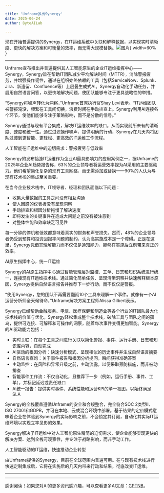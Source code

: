 ```yaml
---

title: 'Unframe推出Synergy'
date: 2025-06-24
author: ByteAILab

---
```


现在开始普遍提供的Synergy，在IT运维系统中关联和解释数据，以实现实时清晰度、更快的解决方案和可衡量的效率，而无需大规模替换。![图片](https://ai-techpark.com/wp-content/uploads/Unframe-Launches.jpg){ width=60% }

---
Unframe宣布推出并普遍提供其人工智能原生的企业IT运维指挥中心——Synergy。Synergy旨在帮助IT团队减少平均解决时间（MTTR），消除警报疲劳，并增强操作韧性，通过在组织始终依赖的工具（包括ServiceNow、Splunk、Jira、新遗留、Confluence等）上层叠生成式AI。Synergy自动化手动任务，并启用自然语言问答，以更快地解决问题，使团队能够专注于更具战略性的举措。

“Synergy将噪声转化为洞察，”Unframe首席执行官Shay Levi表示。“IT运维团队被警报淹没，频繁在工具间切换，浪费时间在手动排查上。Synergy利用AI连接各个环节，使他们能够专注于策略影响，而不是分散的信号。”

Synergy通过与现有平台集成，解决IT运维效率的缺口，从而实现前所未有的清晰度、速度和统一性。通过过滤操作噪声，提供明确的行动，Synergy在几天内将团队过渡到更智能、更轻松、更高效的IT运维工作流程。

人工智能在IT运维中的迫切需求：警报疲劳与低效率

Synergy的发布恰逢IT运维作为企业AI最具影响力的应用案例之一，据Unframe的2025年企业AI趋势报告称，63%的企业领导者将运营效率视为AI采用的主要驱动力。他们希望简化复杂的现有工具网络，而无需添加或替换——90%的人认为与现有技术栈的集成至关重要。

在当今企业技术栈中，IT领导者、经理和团队面临以下问题：

- 收集大量数据的工具之间没有相互沟通
- 使人困惑的仪表板没有呈现洞察
- 手动排查和根因分析拖慢了解决速度
- 即将发生的关键事件在造成大问题之前没有被注意到
- 对整体性能和效率缺乏可见性

每一分钟的停机和低效都意味着真实的财务和声誉损失。然而，48%的企业领导者仍受到预算和投资回报率问题的制约，认为高实施成本是一个障碍。正是在这里，Synergy凭借其理解能力而不仅仅是通知能力，能够在实施后立刻带来真正的效率。

AI原生指挥中心，统一IT运维

Synergy的AI原生指挥中心通过智能管理层对监控、工单、日志和知识系统进行统一，连接现有IT运维技术栈。通过简化简单任务、呈现清晰洞察并快速解释根本原因，Synergy提供自然语言报告并推荐下一步行动，而不仅仅是警报。

“使用Synergy，您的团队不再需要翻阅10个工具来理解一个事件。就像有一个AI运营分析师全天候待命，”Unframe解决方案工程师Alissa Gilbert表示。

Synergy已经帮助金融服务、电信、医疗保健和制造业等各个行业的IT团队最大化技术栈的价值与优化。Synergy轻松集成整个技术栈，破除工具与团队之间的孤岛，提供可连接、可解释和可操作的洞察，随着每次事件变得更加智能。Synergy的AI驱动能力包括：

- 实时关联：在每个工具之间进行关联以简化警报、事件、运行手册、日志和知识库内容，自动完成
- AI驱动的根因分析：快速分析模式、呈现相似的历史事件并生成自然语言摘要
- 自然语言查询：关于事件报告和根因分析提问，瞬间获得准确答案
- 主动监控：在风险和异常升级之前，主动流露，以便采取预防措施，而非被动排查
- 智能事件工作流：不仅自动化，且推荐下一步（例如，运行手册、事件、工单），并标记延迟或责任缺口
- AI统一报告：提供实时事件、系统性能和运营KPI的单一视图，以始终满足SLA

Synergy的全栈覆盖遵循Unframe的安全和合规整合，完全符合SOC 2类型II、ISO 27001和GDPR，并可在本地、云或混合环境中部署。基于结果的定价模式意味着企业在体验到Synergy的实际影响之前，不会锁定其订阅，自动化其实际IT运维环境以实现立竿见影的效果。

Synergy解决了IT运维中对人工智能原生精简的迫切需求，使企业能够实现更快的解决方案、达到全栈可观察性，并专注于战略影响，而非手动工作。

人工智能驱动的IT运维，快速推动企业转型

由Unframe提供的Synergy，目前在全球范围内普遍可用。在与现有技术栈进行快速定制集成后，它将在实施后的几天内带来行动和结果，彻底改变IT运维。

---
---
感谢阅读！如果您对AI的更多资讯感兴趣，可以查看更多AI文章：[GPTNB](https://gptnb.com)。